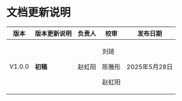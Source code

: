# 文档更新说明

| 版本     | 版本更新说明  | 负责人 | 校审       | 发布日期 |
| ------ | ------- | --- | -------- | ---- |
| V1.0.0 | **初稿** | 赵虹阳 | <p>刘琦</p><p>陈雅彤</p><p>赵虹阳</p> | 2025年5月28日     |